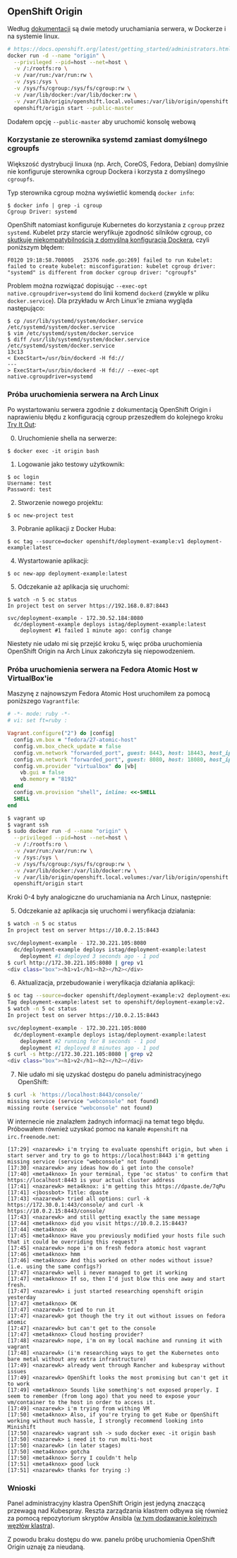 
## OpenShift Origin

Według [dokumentacji](https://docs.openshift.org/latest/getting_started/administrators.html)
są dwie metody uruchamiania serwera, w Dockerze i na systemie linux.

```bash
# https://docs.openshift.org/latest/getting_started/administrators.html#installation-methods
docker run -d --name "origin" \
  --privileged --pid=host --net=host \
  -v /:/rootfs:ro \
  -v /var/run:/var/run:rw \
  -v /sys:/sys \
  -v /sys/fs/cgroup:/sys/fs/cgroup:rw \
  -v /var/lib/docker:/var/lib/docker:rw \
  -v /var/lib/origin/openshift.local.volumes:/var/lib/origin/openshift.local.volumes:rslave \
  openshift/origin start --public-master
```

Dodałem opcję `--public-master` aby uruchomić konsolę webową

### Korzystanie ze sterownika systemd zamiast domyślnego cgroupfs

Większość dystrybucji linuxa (np. Arch, CoreOS, Fedora, Debian) domyślnie nie
konfiguruje sterownika cgroup Dockera i korzysta z domyślnego `cgroupfs`.

Typ sterownika cgroup można wyświetlić komendą `docker info`:

    $ docker info | grep -i cgroup
    Cgroup Driver: systemd

OpenShift natomiast konfiguruje Kubernetes do korzystania z `cgroup` przez 
`systemd`. Kubelet przy starcie weryfikuje zgodność silników cgroup, co
[skutkuje niekompatybilnością z domyślną konfiguracją Dockera](https://github.com/openshift/origin/issues/14766),
czyli poniższym błędem:

    F0120 19:18:58.708005   25376 node.go:269] failed to run Kubelet: failed to create kubelet: misconfiguration: kubelet cgroup driver: "systemd" is different from docker cgroup driver: "cgroupfs"

Problem można rozwiązać dopisując `--exec-opt native.cgroupdriver=systemd` do
linii komend `dockerd` (zwykle w pliku `docker.service`).
Dla przykładu w Arch Linux'ie zmiana wygląda następująco:
    
    $ cp /usr/lib/systemd/system/docker.service /etc/systemd/system/docker.service
    $ vim /etc/systemd/system/docker.service
    $ diff /usr/lib/systemd/system/docker.service /etc/systemd/system/docker.service
    13c13
    < ExecStart=/usr/bin/dockerd -H fd://
    ---
    > ExecStart=/usr/bin/dockerd -H fd:// --exec-opt native.cgroupdriver=systemd

### Próba uruchomienia serwera na Arch Linux

Po wystartowaniu serwera zgodnie z dokumentacją OpenShift Origin i naprawieniu
błędu z konfiguracją cgroup przeszedłem do kolejnego kroku [Try It Out](https://docs.openshift.org/latest/getting_started/administrators.html#try-it-out):

0. Uruchomienie shella na serwerze:
```
$ docker exec -it origin bash
```

1. Logowanie jako testowy użytkownik:
```
$ oc login
Username: test
Password: test
```
2. Stworzenie nowego projektu:
```
$ oc new-project test
```

3. Pobranie aplikacji z Docker Huba:
```
$ oc tag --source=docker openshift/deployment-example:v1 deployment-example:latest
```

4. Wystartowanie aplikacji:
```
$ oc new-app deployment-example:latest
```

5. Odczekanie aż aplikacja się uruchomi:
```
$ watch -n 5 oc status
In project test on server https://192.168.0.87:8443

svc/deployment-example - 172.30.52.184:8080
  dc/deployment-example deploys istag/deployment-example:latest 
    deployment #1 failed 1 minute ago: config change
```


Niestety nie udało mi się przejść kroku 5, więc próba uruchomienia OpenShift
Origin na Arch Linux zakończyła się niepowodzeniem.

### Próba uruchomienia serwera na Fedora Atomic Host w VirtualBox'ie

Maszynę z najnowszym Fedora Atomic Host uruchomiłem za pomocą poniższego
`Vagrantfile`:
```ruby
# -*- mode: ruby -*-
# vi: set ft=ruby :

Vagrant.configure("2") do |config|
  config.vm.box = "fedora/27-atomic-host"
  config.vm.box_check_update = false
  config.vm.network "forwarded_port", guest: 8443, host: 18443, host_ip: "127.0.0.1"
  config.vm.network "forwarded_port", guest: 8080, host: 18080, host_ip: "127.0.0.1"
  config.vm.provider "virtualbox" do |vb|
    vb.gui = false
    vb.memory = "8192"
  end
  config.vm.provision "shell", inline: <<-SHELL
  SHELL
end
```

```bash
$ vagrant up
$ vagrant ssh
$ sudo docker run -d --name "origin" \
  --privileged --pid=host --net=host \
  -v /:/rootfs:ro \
  -v /var/run:/var/run:rw \
  -v /sys:/sys \
  -v /sys/fs/cgroup:/sys/fs/cgroup:rw \
  -v /var/lib/docker:/var/lib/docker:rw \
  -v /var/lib/origin/openshift.local.volumes:/var/lib/origin/openshift.local.volumes:rslave \
  openshift/origin start
```

Kroki 0-4 były analogiczne do uruchamiania na Arch Linux, następnie:

5. Odczekanie aż aplikacja się uruchomi i weryfikacja działania:
```bash
$ watch -n 5 oc status
In project test on server https://10.0.2.15:8443

svc/deployment-example - 172.30.221.105:8080
  dc/deployment-example deploys istag/deployment-example:latest 
    deployment #1 deployed 3 seconds ago - 1 pod
$ curl http://172.30.221.105:8080 | grep v1
<div class="box"><h1>v1</h1><h2></h2></div>
```

6. Aktualizacja, przebudowanie i weryfikacja działania aplikacji:
```bash
$ oc tag --source=docker openshift/deployment-example:v2 deployment-example:latest
Tag deployment-example:latest set to openshift/deployment-example:v2.
$ watch -n 5 oc status
In project test on server https://10.0.2.15:8443

svc/deployment-example - 172.30.221.105:8080
  dc/deployment-example deploys istag/deployment-example:latest 
    deployment #2 running for 8 seconds - 1 pod
    deployment #1 deployed 8 minutes ago - 1 pod
$ curl -s http://172.30.221.105:8080 | grep v2
<div class="box"><h1>v2</h1><h2></h2></div>
```

7. Nie udało mi się uzyskać dostępu do panelu administracyjnego OpenShift:
```bash
$ curl -k 'https://localhost:8443/console/'
missing service (service "webconsole" not found)
missing route (service "webconsole" not found)
```


W internecie nie znalazłem żadnych informacji na temat tego błędu.
Próbowałem również uzyskać pomoc na kanale `#openshift` na `irc.freenode.net`:
```
[17:29] <nazarewk> i'm trying to evaluate openshift origin, but when i start server and try to go to https://localhost:8443 i'm getting missing service (service "webconsole" not found)
[17:30] <nazarewk> any ideas how do i get into the console?
[17:40] <meta4knox> In your terminal, type 'oc status' to confirm that https://localhost:8443 is your actual cluster address
[17:41] <nazarewk> meta4knox: i'm getting this https://dpaste.de/7qPu
[17:41] <jbossbot> Title: dpaste
[17:43] <nazarewk> tried all options: curl -k https://172.30.0.1:443/console/ and curl -k https://10.0.2.15:8443/console/
[17:43] <nazarewk> and still getting exactly the same message
[17:44] <meta4knox> did you visit https://10.0.2.15:8443?
[17:44] <meta4knox> ok
[17:45] <meta4knox> Have you previously modified your hosts file such that it could be overriding this request?
[17:45] <nazarewk> nope i'm on fresh fedora atomic host vagrant
[17:46] <meta4knox> hmm
[17:46] <meta4knox> And this worked on other nodes without issue? (i.e. using the same configs?)
[17:47] <nazarewk> well i never managed to get it working
[17:47] <meta4knox> If so, then I'd just blow this one away and start fresh.
[17:47] <nazarewk> i just started researching openshift origin yesterday
[17:47] <meta4knox> OK
[17:47] <nazarewk> tried to run it
[17:47] <nazarewk> got though the try it out without issues on fedora atomic
[17:47] <nazarewk> but can't get to the console
[17:47] <meta4knox> Cloud hosting provider?
[17:48] <nazarewk> nope, i'm on my local machine and running it with vagrant
[17:48] <nazarewk> (i'm researching ways to get the Kubernetes onto bare metal without any extra infrastructure)
[17:49] <nazarewk> already went through Rancher and kubespray without issues
[17:49] <nazarewk> OpenShift looks the most promising but can't get it to work
[17:49] <meta4knox> Sounds like something's not exposed properly. I seem to remember (from long ago) that you need to expose your vm/container to the host in order to access it.
[17:49] <nazarewk> i'm trying from withing VM
[17:50] <meta4knox> Also, if you're trying to get Kube or OpenShift working without much hassle, I strongly recommend looking into Minishift
[17:50] <nazarewk> vagrant ssh -> sudo docker exec -it origin bash
[17:50] <nazarewk> i need it to run multi-host
[17:50] <nazarewk> (in later stages)
[17:50] <meta4knox> gotcha
[17:50] <meta4knox> Sorry I couldn't help
[17:51] <meta4knox> good luck
[17:51] <nazarewk> thanks for trying :)
```


### Wnioski

Panel administracyjny klastra OpenShift Origin jest jedyną znaczącą przewagą
nad Kubespray. Reszta zarządzania klastrem odbywa się również za pomocą
repozytorium skryptów Ansibla ([w tym dodawanie kolejnych węzłów klastra](https://docs.openshift.com/enterprise/3.0/admin_guide/manage_nodes.html#adding-nodes)).

Z powodu braku dostępu do ww. panelu próbę uruchomienia OpenShift Origin
uznaję za nieudaną.
